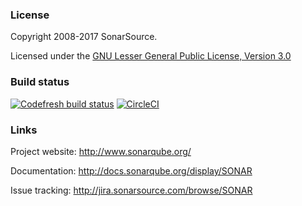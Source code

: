 ### License

Copyright 2008-2017 SonarSource.

Licensed under the [GNU Lesser General Public License, Version 3.0](http://www.gnu.org/licenses/lgpl.txt)

### Build status

[![Codefresh build status]( https://g.codefresh.io/api/badges/build?repoOwner=pmpavlov&repoName=sonarqube&branch=master&pipelineName=sonarqube&accountName=ppavlov&type=cf-1)]( https://g.codefresh.io/repositories/pmpavlov/sonarqube/builds?filter=trigger:build;branch:master;service:5937f2bf23aed9000102991e~sonarqube)
[![CircleCI](https://circleci.com/gh/pmpavlov/sonarqube.svg?style=svg)](https://circleci.com/gh/pmpavlov/sonarqube)

### Links

Project website: http://www.sonarqube.org/

Documentation: http://docs.sonarqube.org/display/SONAR

Issue tracking: http://jira.sonarsource.com/browse/SONAR
